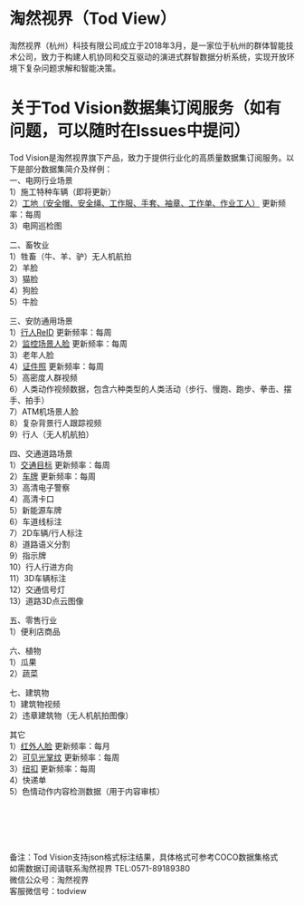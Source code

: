 # 淘然视界（Tod View）
淘然视界（杭州）科技有限公司成立于2018年3月，是一家位于杭州的群体智能技术公司，致力于构建人机协同和交互驱动的演进式群智数据分析系统，实现开放环境下复杂问题求解和智能决策。<br>
# 关于Tod Vision数据集订阅服务（如有问题，可以随时在Issues中提问）
Tod Vision是淘然视界旗下产品，致力于提供行业化的高质量数据集订阅服务。以下是部分数据集简介及样例：<br>
一、电网行业场景<br>
1）施工特种车辆（即将更新）<br>
2）<a href="https://github.com/cmhu/Construction-site ">工地（安全帽、安全绳、工作服、手套、袖章、工作单、作业工人）</a> 更新频率：每周<br>
3）电网巡检图<br>

二、畜牧业<br>
1）牲畜（牛、羊、驴）无人机航拍<br>
2）羊脸<br>
3）猫脸<br>
4）狗脸<br>
5）牛脸<br>

三、安防通用场景<br>
1）<a href="https://github.com/tubceanhlj/tod-ReID">行人ReID</a> 更新频率：每周<br>
2）<a href="https://github.com/cmhu/Monitoring-scene-face-data">监控场景人脸</a> 更新频率：每周<br>
3）老年人脸<br>
4）<a href="https://github.com/cmhu/ID-face">证件照</a> 更新频率：每周<br>
5）高密度人群视频<br>
6）人类动作视频数据，包含六种类型的人类活动（步行、慢跑、跑步、拳击、摆手、拍手）<br>
7）ATM机场景人脸<br>
8）复杂背景行人跟踪视频<br>
9）行人（无人机航拍）<br>

四、交通道路场景<br>
1）<a href="https://github.com/cmhu/Traffic-target-detection">交通目标</a> 更新频率：每周<br>
2）<a href="https://github.com/cmhu/License-plate">车牌</a> 更新频率：每周<br>
3）高清电子警察<br>
4）高清卡口<br>
5）新能源车牌<br>
6）车道线标注<br>
7）2D车辆/行人标注<br>
8）道路语义分割<br>
9）指示牌<br>
10）行人行进方向<br>
11）3D车辆标注<br>
12）交通信号灯<br>
13）道路3D点云图像<br>

五、零售行业<br>
1）便利店商品<br>

六、植物<br>
1）瓜果<br>
2）蔬菜<br>

七、建筑物<br>
1）建筑物视频<br>
2）违章建筑物（无人机航拍图像）<br>

其它<br>
1）<a href="https://github.com/tubceanhlj/tod-ifface">红外人脸</a> 更新频率：每月<br>
2）<a href="https://github.com/tubceanhlj/tod-palm">可见光掌纹</a> 更新频率：每周<br>
3）<a href="https://github.com/cmhu/Button-recognition">纽扣</a> 更新频率：每周<br>
4）快递单<br>
5）色情动作内容检测数据（用于内容审核）<br>



<br><br><br><br>

备注：Tod Vision支持json格式标注结果，具体格式可参考COCO数据集格式<br> 
如需数据订阅请联系淘然视界 TEL:0571-89189380<br> 
微信公众号：淘然视界<br> 
客服微信号：todview<br> 
